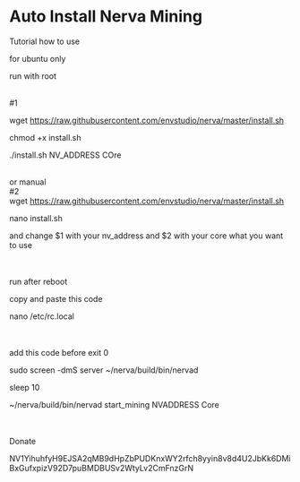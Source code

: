 # Auto Install Nerva Mining


Tutorial how to use

for ubuntu only

run with root

<br>
#1

wget https://raw.githubusercontent.com/envstudio/nerva/master/install.sh

chmod +x install.sh

./install.sh NV_ADDRESS COre
<br><br>

or manual
<br>
#2
<br>
wget https://raw.githubusercontent.com/envstudio/nerva/master/install.sh

nano install.sh

and change $1 with your nv_address  and $2 with your core what you want to use
<br><br><br>

run after reboot 

copy and paste this code

nano /etc/rc.local
<br><br><br>

add this code before exit 0

sudo screen -dmS server ~/nerva/build/bin/nervad

sleep 10

~/nerva/build/bin/nervad start_mining NVADDRESS Core

<br><br>
Donate

NV1YihuhfyH9EJSA2qMB9dHpZbPUDKnxWY2rfch8yyin8v8d4U2JbKk6DMiBxGufxpizV92D7puBMDBUSv2WtyLv2CmFnzGrN

